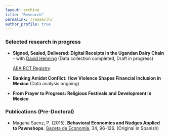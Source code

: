 ```yaml
---
layout: archive
title: "Research"
permalink: /research/
author_profile: true
---
```

<!-- Jump to:
- [Working papers](#working-papers)
- [Selected works in progress](#selected-works-in-progress)
- [Publications](#publications) -->


### Selected research in progress <a name="in-progress"></a>

- **Signed, Sealed, Delivered: Digital Receipts in the Ugandan Dairy Chain** - with [David Henning](https://djhenning.github.io/) (Data collection completed, Draft in progress) 
	
	[AEA RCT Registry](https://www.socialscienceregistry.org/trials/14087)


- **Banking Amidst Conflict: How Violence Shapes Financial Inclusion in Mexico** (Data analysis ongoing)

- **From Prayer to Progress: Religious Festivals and Development in Mexico** 


### Publications (Pre-Doctoral) <a name="publications"></a>

- Magana Saenz, P. (2015). **Behavioral Economics and Nudges Applied to Pawnshops**. [Gaceta de Economía](http://gacetadeeconomia.itam.mx/docs/gaceta34.pdf), 34, 96-126. (Original in Spanish)
